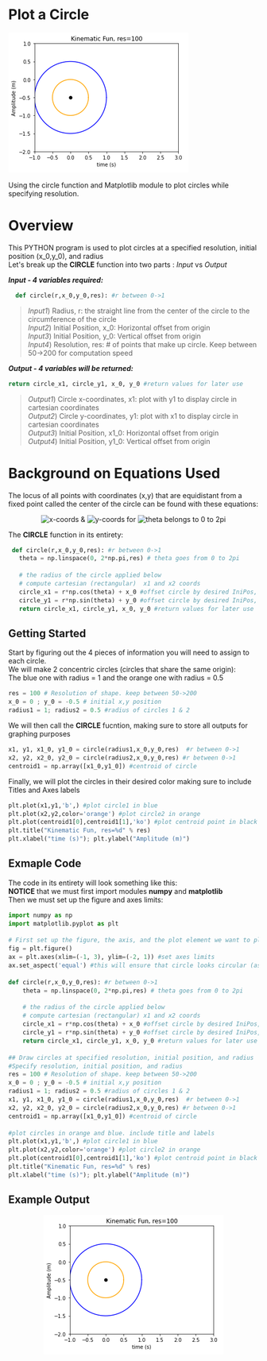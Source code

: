 # Plot a Circle
<p align="left"><img src="https://github.com/SceneDuGreene/circle_plot/blob/main/res%3D100.PNG" title="circle_plot"> </p>

Using the circle function and Matplotlib module to plot circles while specifying resolution.

# Overview
This PYTHON program is used to plot circles at a specified resolution, initial position (x_0,y_0), and radius <br />
Let's break up the **CIRCLE** function into two parts : *Input* vs *Output*

***Input - 4 variables required:***
```Python
  def circle(r,x_0,y_0,res): #r between 0->1
```

>*Input1*) Radius, r: the straight line from the center of the circle to the circumference of the circle <br />
>*Input2*) Initial Position, x_0: Horizontal offset from origin  <br />
>*Input3*) Initial Position, y_0: Vertical offset from origin  <br />
>*Input4*) Resolution, res: # of points that make up circle. Keep between 50->200 for computation speed  <br />

***Output - 4 variables will be returned:***
```Python
return circle_x1, circle_y1, x_0, y_0 #return values for later use
```
>*Output1*) Circle x-coordinates, x1: plot with y1 to display circle in cartesian coordinates  <br />
>*Output2*) Circle y-coordinates, y1: plot with x1 to display circle in cartesian coordinates <br />
>*Output3*) Initial Position, x1_0: Horizontal offset from origin <br />
>*Output4*) Initial Position, y1_0: Vertical offset from origin <br />

 # Background on Equations Used
 The locus of all points with coordinates (x,y) that are equidistant from a fixed point called the center of the circle can be found with these equations: <br />
<p align="center"> <img src= "https://latex.codecogs.com/svg.image?x&space;=&space;rcos(\theta)&space;" title="x-coords" /> & <img src="https://latex.codecogs.com/svg.image?y&space;=&space;rsin(\theta)&space;" title="y-coords"/> for <img src="https://latex.codecogs.com/svg.image?\theta\in\left&space;[&space;0,2\pi&space;&space;\right&space;]" title="theta belongs to 0 to 2pi"/> </p>
 
 The **CIRCLE** function in its entirety:
 ```Python
  def circle(r,x_0,y_0,res): #r between 0->1
    theta = np.linspace(0, 2*np.pi,res) # theta goes from 0 to 2pi

    # the radius of the circle applied below
    # compute cartesian (rectangular)  x1 and x2 coords
    circle_x1 = r*np.cos(theta) + x_0 #offset circle by desired IniPos, x_0
    circle_y1 = r*np.sin(theta) + y_0 #offset circle by desired IniPos, y_0
    return circle_x1, circle_y1, x_0, y_0 #return values for later use
```

## Getting Started
Start by figuring out the 4 pieces of information  you will need to assign to each circle. <br />
We will make 2 concentric circles (circles that share the same origin):  <br />
The blue one with radius = 1 and the orange one with radius = 0.5 <br />
```Python
res = 100 # Resolution of shape. keep between 50->200
x_0 = 0 ; y_0 = -0.5 # initial x,y position
radius1 = 1; radius2 = 0.5 #radius of circles 1 & 2
```
We will then call the **CIRCLE** fucntion, making sure to store all outputs for graphing purposes
```Python
x1, y1, x1_0, y1_0 = circle(radius1,x_0,y_0,res)  #r between 0->1
x2, y2, x2_0, y2_0 = circle(radius2,x_0,y_0,res) #r between 0->1
centroid1 = np.array([x1_0,y1_0]) #centroid of circle
```
Finally, we will plot the circles in their desired color making sure to include Titles and Axes labels
```Python
plt.plot(x1,y1,'b',) #plot circle1 in blue
plt.plot(x2,y2,color='orange') #plot circle2 in orange
plt.plot(centroid1[0],centroid1[1],'ko') #plot centroid point in black
plt.title("Kinematic Fun, res=%d" % res)
plt.xlabel("time (s)"); plt.ylabel("Amplitude (m)")
```
## Exmaple Code
The code in its entirety will look something like this: <br />
**NOTICE** that we must first import modules **numpy** and **matplotlib** <br />
Then we must set up the figure and axes limits: <br />
```Python
import numpy as np
import matplotlib.pyplot as plt 

# First set up the figure, the axis, and the plot element we want to plot
fig = plt.figure()
ax = plt.axes(xlim=(-1, 3), ylim=(-2, 1)) #set axes limits
ax.set_aspect('equal') #this will ensure that circle looks circular (as opposed to elliptical)

def circle(r,x_0,y_0,res): #r between 0->1
    theta = np.linspace(0, 2*np.pi,res) # theta goes from 0 to 2pi

    # the radius of the circle applied below
    # compute cartesian (rectangular) x1 and x2 coords
    circle_x1 = r*np.cos(theta) + x_0 #offset circle by desired IniPos, x_0
    circle_y1 = r*np.sin(theta) + y_0 #offset circle by desired IniPos, y_0
    return circle_x1, circle_y1, x_0, y_0 #return values for later use

## Draw circles at specified resolution, initial position, and radius
#Specify resolution, initial position, and radius    
res = 100 # Resolution of shape. keep between 50->200
x_0 = 0 ; y_0 = -0.5 # initial x,y position
radius1 = 1; radius2 = 0.5 #radius of circles 1 & 2
x1, y1, x1_0, y1_0 = circle(radius1,x_0,y_0,res)  #r between 0->1
x2, y2, x2_0, y2_0 = circle(radius2,x_0,y_0,res) #r between 0->1
centroid1 = np.array([x1_0,y1_0]) #centroid of circle

#plot circles in orange and blue. include title and labels
plt.plot(x1,y1,'b',) #plot circle1 in blue
plt.plot(x2,y2,color='orange') #plot circle2 in orange
plt.plot(centroid1[0],centroid1[1],'ko') #plot centroid point in black
plt.title("Kinematic Fun, res=%d" % res)
plt.xlabel("time (s)"); plt.ylabel("Amplitude (m)")

```

## Example Output
<p align="center"><img src="https://github.com/SceneDuGreene/circle_plot/blob/main/res%3D100.PNG" title="circle_plot"> </p>
